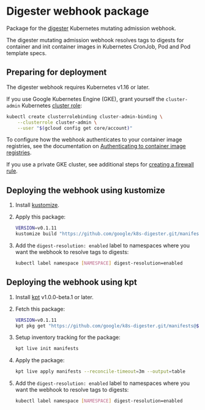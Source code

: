 # Digester webhook package

Package for the [digester](https://github.com/google/k8s-digester)
Kubernetes mutating admission webhook.

The digester mutating admission webhook resolves tags to digests for container
and init container images in Kubernetes CronJob, Pod and Pod template specs.

## Preparing for deployment

The digester webhook requires Kubernetes v1.16 or later.

If you use Google Kubernetes Engine (GKE), grant yourself the
`cluster-admin` Kubernetes
[cluster role](https://kubernetes.io/docs/reference/access-authn-authz/rbac/):

```sh
kubectl create clusterrolebinding cluster-admin-binding \
    --clusterrole cluster-admin \
    --user "$(gcloud config get core/account)"
```

To configure how the webhook authenticates to your container image registries,
see the documentation on
[Authenticating to container image registries](https://github.com/google/k8s-digester/blob/main/docs/authentication.md#authenticating-to-container-image-registries).

If you use a private GKE cluster, see additional steps for
[creating a firewall rule](../README.md#private-clusters).

## Deploying the webhook using kustomize

1.  Install [kustomize](https://github.com/kubernetes-sigs/kustomize).

2.  Apply this package:

    ```sh
    VERSION=v0.1.11
    kustomize build "https://github.com/google/k8s-digester.git/manifests?ref=$VERSION" | kubectl apply -f -
    ```

3.  Add the `digest-resolution: enabled` label to namespaces where you want
    the webhook to resolve tags to digests:

    ```sh
    kubectl label namespace [NAMESPACE] digest-resolution=enabled
    ```

## Deploying the webhook using kpt

1.  Install [kpt](https://kpt.dev/installation/) v1.0.0-beta.1 or later.

3.  Fetch this package:

    ```sh
    VERSION=v0.1.11
    kpt pkg get "https://github.com/google/k8s-digester.git/manifests@${VERSION}" manifests
    ```

4.  Setup inventory tracking for the package:

    ```sh
    kpt live init manifests
    ```

5.  Apply the package:

    ```sh
    kpt live apply manifests --reconcile-timeout=3m --output=table
    ```

6.  Add the `digest-resolution: enabled` label to namespaces where you want
    the webhook to resolve tags to digests:

    ```sh
    kubectl label namespace [NAMESPACE] digest-resolution=enabled
    ```
